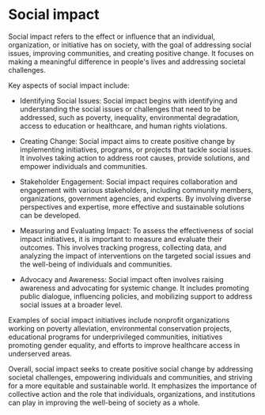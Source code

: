 # Social impact

Social impact refers to the effect or influence that an individual, organization, or initiative has on society, with the goal of addressing social issues, improving communities, and creating positive change. It focuses on making a meaningful difference in people's lives and addressing societal challenges.

Key aspects of social impact include:

* Identifying Social Issues: Social impact begins with identifying and understanding the social issues or challenges that need to be addressed, such as poverty, inequality, environmental degradation, access to education or healthcare, and human rights violations.

* Creating Change: Social impact aims to create positive change by implementing initiatives, programs, or projects that tackle social issues. It involves taking action to address root causes, provide solutions, and empower individuals and communities.

* Stakeholder Engagement: Social impact requires collaboration and engagement with various stakeholders, including community members, organizations, government agencies, and experts. By involving diverse perspectives and expertise, more effective and sustainable solutions can be developed.

* Measuring and Evaluating Impact: To assess the effectiveness of social impact initiatives, it is important to measure and evaluate their outcomes. This involves tracking progress, collecting data, and analyzing the impact of interventions on the targeted social issues and the well-being of individuals and communities.

* Advocacy and Awareness: Social impact often involves raising awareness and advocating for systemic change. It includes promoting public dialogue, influencing policies, and mobilizing support to address social issues at a broader level.

Examples of social impact initiatives include nonprofit organizations working on poverty alleviation, environmental conservation projects, educational programs for underprivileged communities, initiatives promoting gender equality, and efforts to improve healthcare access in underserved areas.

Overall, social impact seeks to create positive social change by addressing societal challenges, empowering individuals and communities, and striving for a more equitable and sustainable world. It emphasizes the importance of collective action and the role that individuals, organizations, and institutions can play in improving the well-being of society as a whole.